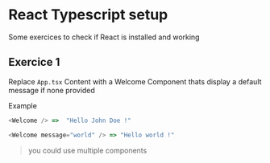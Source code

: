 # React Typescript setup 

Some exercices to check if React is installed and working


## Exercice 1

Replace `App.tsx` Content with a Welcome Component thats display a default message if none provided


Example 

```javascript
<Welcome /> =>  "Hello John Doe !"
```

```javascript
<Welcome message="world" /> => "Hello world !"
```

> you could use multiple components




